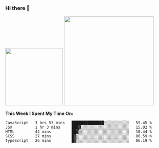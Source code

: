 ### Hi there 👋

<!--
**nestor22/nestor22** is a ✨ _special_ ✨ repository because its `README.md` (this file) appears on your GitHub profile.

Here are some ideas to get you started:

- 🔭 I’m currently working on ...
- 🌱 I’m currently learning ...
- 👯 I’m looking to collaborate on ...
- 🤔 I’m looking for help with ...
- 💬 Ask me about ...
- 📫 How to reach me: ...
- 😄 Pronouns: ...
- ⚡ Fun fact: ...
-->


<img height="180em" src="https://github-readme-stats.vercel.app/api?username=nestor22&show_icons=true&hide_border=true&&count_private=true&include_all_commits=true&theme=radical" />
<img height="280em" src="https://github-readme-stats.vercel.app/api/top-langs/?username=nestor22&layout=compact)](https://github.com/nestor22/github-readme-stats&theme=radical"  />



**This Week I Spent My Time On:**
<!--START_SECTION:waka-->
```text
JavaScript   3 hrs 53 mins   ██████████████░░░░░░░░░░░   55.45 % 
JSX          1 hr 3 mins     ███▓░░░░░░░░░░░░░░░░░░░░░   15.02 % 
HTML         44 mins         ██▓░░░░░░░░░░░░░░░░░░░░░░   10.44 % 
SCSS         27 mins         █▓░░░░░░░░░░░░░░░░░░░░░░░   06.59 % 
TypeScript   26 mins         █▓░░░░░░░░░░░░░░░░░░░░░░░   06.19 % 
```
<!--END_SECTION:waka-->


